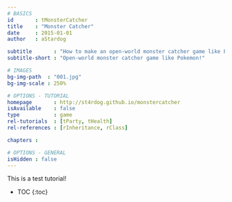 ```yaml
---
# BASICS
id       : tMonsterCatcher
title    : "Monster Catcher"
date     : 2015-01-01
author   : aStardog

subtitle       : "How to make an open-world monster catcher game like Pokemon!"
subtitle-short : "Open-world monster catcher game like Pokemon!"

# IMAGES
bg-img-path  : "001.jpg"
bg-img-scale : 250%

# OPTIONS - TUTORIAL
homepage       : http://st4rdog.github.io/monstercatcher
isAvailable    : false
type           : game
rel-tutorials  : [tParty, tHealth]
rel-references : [rInheritance, rClass]

chapters : 

# OPTIONS - GENERAL
isHidden : false
---
```

This is a test tutorial!

* TOC
{:toc}